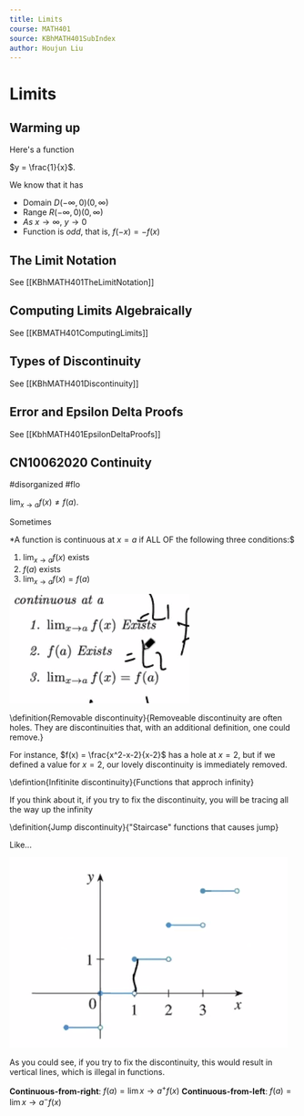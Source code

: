 ```yaml
---
title: Limits
course: MATH401
source: KBhMATH401SubIndex
author: Houjun Liu
---
```


# Limits
## Warming up
Here's a function

$y = \frac{1}{x}$. 

We know that it has

* Domain $D (-\infty, 0)(0, \infty)$
* Range $R (-\infty, 0)(0, \infty)$
* $As\ x\to\infty,\ y\to0$
* Function is *odd*, that is, $f(-x) = -f(x)$

## The Limit Notation
See [[KBhMATH401TheLimitNotation]]

## Computing Limits Algebraically
See [[KBMATH401ComputingLimits]]

## Types of Discontinuity
See [[KBhMATH401Discontinuity]]

## Error and Epsilon Delta Proofs
See [[KbhMATH401EpsilonDeltaProofs]]

## CN10062020 Continuity
#disorganized #flo 

$\lim_{x \to a} f(x) \neq f(a)$.

Sometimes 

*A function is continuous at $x=a$ if ALL OF the following three conditions:$

1. $\lim_{x\to a} f(x)$ exists
2. $f(a)$ exists
3. $\lim_{x\to a} f(x) = f(a)$

![threestepslimit.png](threestepslimit.png)

\definition{Removable discontinuity}{Removeable discontinuity are often holes. They are discontinuities that, with an additional definition, one could remove.}

For instance, $f(x) = \frac{x^2-x-2}{x-2}$ has a hole at $x=2$, but if we defined a value for $x=2$, our lovely discontinuity is immediately removed.

\defintion{Infitinite discontinuity}{Functions that approch infinity}

If you think about it, if you try to fix the discontinuity, you will be tracing all the way up the infinity

\definition{Jump discontinuity}{"Staircase" functions that causes jump}

Like...

![jumpdisc.png](jumpdisc.png)

As you could see, if you try to fix the discontinuity, this would result in vertical lines, which is illegal in functions.


**Continuous-from-right**: $f(a) = \lim{x \to a^+} f(x)$
**Continuous-from-left**: $f(a) = \lim{x \to a^-} f(x)$
